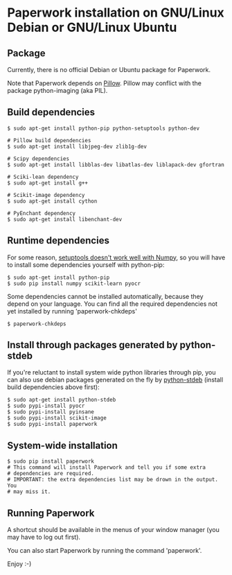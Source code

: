 # Paperwork installation on GNU/Linux Debian or GNU/Linux Ubuntu


## Package

Currently, there is no official Debian or Ubuntu package for Paperwork.

Note that Paperwork depends on [Pillow](https://pypi.python.org/pypi/Pillow/).
Pillow may conflict with the package python-imaging (aka PIL).


## Build dependencies

    $ sudo apt-get install python-pip python-setuptools python-dev

    # Pillow build dependencies
    $ sudo apt-get install libjpeg-dev zlib1g-dev

    # Scipy dependencies
    $ sudo apt-get install libblas-dev libatlas-dev liblapack-dev gfortran

    # Sciki-lean dependency
    $ sudo apt-get install g++

    # Scikit-image dependency
    $ sudo apt-get install cython

    # PyEnchant dependency
    $ sudo apt-get install libenchant-dev


## Runtime dependencies

For some reason,
[setuptools doesn't work well with Numpy](https://github.com/numpy/numpy/issues/2434),
so you will have to install some dependencies yourself with python-pip:

    $ sudo apt-get install python-pip
    $ sudo pip install numpy scikit-learn pyocr

Some dependencies cannot be installed automatically, because they depend on your language. You can find all the required dependencies not yet installed by running 'paperwork-chkdeps'

    $ paperwork-chkdeps

## Install through packages generated by python-stdeb

If you're reluctant to install system wide python libraries through pip, you can also use debian packages generated on the fly by [python-stdeb](https://pypi.python.org/pypi/stdeb) (install build dependencies above first):

    $ sudo apt-get install python-stdeb
    $ sudo pypi-install pyocr
    $ sudo pypi-install pyinsane
    $ sudo pypi-install scikit-image
    $ sudo pypi-install paperwork

## System-wide installation

    $ sudo pip install paperwork
    # This command will install Paperwork and tell you if some extra
    # dependencies are required.
    # IMPORTANT: the extra dependencies list may be drown in the output. You
    # may miss it.


## Running Paperwork

A shortcut should be available in the menus of your window manager (you may
have to log out first).

You can also start Paperwork by running the command 'paperwork'.

Enjoy :-)
